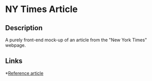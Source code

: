 # NY Times Article

## Description
A purely front-end mock-up of an article from the "New York Times" webpage. 

## Links
*[Reference article](https://www.nytimes.com/2014/03/18/science/space/detection-of-waves-in-space-buttresses-landmark-theory-of-big-bang.html?_r=0)
